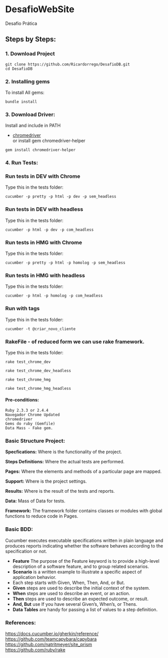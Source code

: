 # DesafioWebSite
Desafio Prática

## Steps by Steps:
### 1. Download Project
```shell
git clone https://github.com/Ricardorrego/DesafioDB.git
cd DesafioDB
```

### 2. Installing gems
To install All gems:
```shell
bundle install
```

### 3. Download Driver:
Install and include in PATH
- [chromedriver](https://sites.google.com/a/chromium.org/chromedriver/)
<br> or install gem chromedriver-helper
```shell
gem install chromedriver-helper
```

### 4. Run Tests: 
### Run tests in DEV with Chrome
Type this in the tests folder:
```shell
cucumber -p pretty -p html -p dev -p sem_headless
```

### Run tests in DEV with headless
Type this in the tests folder:
```shell
cucumber -p html -p dev -p com_headless
```

### Run tests in HMG with Chrome
Type this in the tests folder:
```shell
cucumber -p pretty -p html -p homolog -p sem_headless
```

### Run tests in HMG with headless
Type this in the tests folder:
```shell
cucumber -p html -p homolog -p com_headless
```

### Run with tags
Type this in the tests folder:
```shell
cucumber -t @criar_novo_cliente
```

### RakeFile - of reduced form we can use rake framework.
Type this in the tests folder:
```shell
rake test_chrome_dev
```

```shell
rake test_chrome_dev_headless
```

```shell
rake test_chrome_hmg
```
```shell
rake test_chrome_hmg_headless
```

#### Pre-conditions:

    Ruby 2.3.3 or 2.4.4
    Navegador Chrome Updated
    chromedriver
    Gems do ruby (Gemfile)
    Data Mass - Fake gem.


### Basic Structure Project:

**Specfications:** Where is the functionality of the project.

**Steps Definitions:** Where the actual tests are performed.

**Pages:** Where the elements and methods of a particular page are mapped.

**Support:** Where is the project settings.

**Results:** Where is the result of the tests and reports.

**Data:** Mass of Data for tests.

 **Framework:** The framework folder contains classes or modules with global functions to reduce code in Pages.


### Basic BDD:
Cucumber executes executable specifications written in plain language and produces reports indicating whether the software behaves according to the specification or not.
- **Feature** The purpose of the Feature keyword is to provide a high-level description of a software feature, and to group related scenarios.
- **Scenario** is a written example to illustrate a specific aspect of application behavior.
- Each step starts with Given, When, Then, And, or But. 
- **Given** steps are used to describe the initial context of the system.  
- **When** steps are used to describe an event, or an action.  
- **Then** steps are used to describe an expected outcome, or result.  
- **And, But** use If you have several Given’s, When’s, or Thens.
- **Data Tables** are handy for passing a list of values to a step definition.


### References:  
https://docs.cucumber.io/gherkin/reference/  
https://github.com/teamcapybara/capybara  
https://github.com/natritmeyer/site_prism  
https://github.com/ruby/rake
